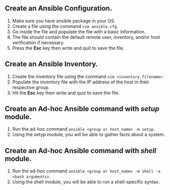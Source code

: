 ## Create an Ansible Configuration.
1. Make sure you have ansible package in your OS.
2. Create a file using the command `vim ansible.cfg`.
3. Go inside the file and populate the file with a basic information.
4. The file should contain the default remote user, inventory, and/or host verification if necessary.
5. Press the **Esc** key then write and quit to save the file.  
  

## Create an Ansible Inventory.
1. Create the inventory file using the command `vim <inventory_filename>`.
2. Populate the inventory file with the IP address of the host in their respective group.
3. Hit the **Esc** key then write and quiz to save the file.


## Create an Ad-hoc Ansible command with *setup* module.
1. Run the ad-hoc command `ansible <group or host_name> -m setup`.
2. Using the setyp module, you will be able to gather facts about a system. 


## Create an Ad-hoc Ansible command with *shell* module.
1. Run the ad-hoc command `ansible <group or host_name> -m shell -a <bash arguments>`.
2. Using the shell module, you will be able to run a shell-specific syntax.
